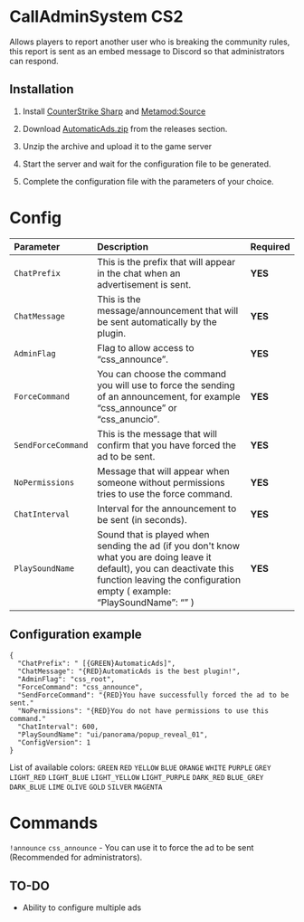 # CallAdminSystem CS2
Allows players to report another user who is breaking the community rules, this report is sent as an embed message to Discord so that administrators can respond.
## Installation
1. Install [CounterStrike Sharp](https://github.com/roflmuffin/CounterStrikeSharp) and [Metamod:Source](https://www.sourcemm.net/downloads.php/?branch=master)

2. Download [AutomaticAds.zip](https://github.com/wiruwiru/AutomaticAds-CS2/releases) from the releases section.

3. Unzip the archive and upload it to the game server

4. Start the server and wait for the configuration file to be generated.

5. Complete the configuration file with the parameters of your choice.


# Config
| Parameter | Description | Required     |
| :------- | :------- | :------- |
| `ChatPrefix` | This is the prefix that will appear in the chat when an advertisement is sent. |**YES** |
| `ChatMessage` | This is the message/announcement that will be sent automatically by the plugin. |**YES** |
| `AdminFlag` | Flag to allow access to “css_announce”.  |**YES** |
| `ForceCommand` | You can choose the command you will use to force the sending of an announcement, for example “css_announce” or “css_anuncio”. |**YES** |
| `SendForceCommand` | This is the message that will confirm that you have forced the ad to be sent. |**YES** |
| `NoPermissions` | Message that will appear when someone without permissions tries to use the force command. |**YES** |
| `ChatInterval` | Interval for the announcement to be sent (in seconds). |**YES** |
| `PlaySoundName` | Sound that is played when sending the ad (if you don't know what you are doing leave it default), you can deactivate this function leaving the configuration empty ( example: “PlaySoundName”: “” ) |**YES** |

## Configuration example
```
{
  "ChatPrefix": " [{GREEN}AutomaticAds]",
  "ChatMessage": "{RED}AutomaticAds is the best plugin!",
  "AdminFlag": "css_root",
  "ForceCommand": "css_announce",
  "SendForceCommand": "{RED}You have successfully forced the ad to be sent."
  "NoPermissions": "{RED}You do not have permissions to use this command."
  "ChatInterval": 600,
  "PlaySoundName": "ui/panorama/popup_reveal_01",
  "ConfigVersion": 1
}
```
List of available colors:
`GREEN` `RED` `YELLOW` `BLUE` `ORANGE` `WHITE` `PURPLE` `GREY` `LIGHT_RED` `LIGHT_BLUE` `LIGHT_YELLOW` `LIGHT_PURPLE` `DARK_RED` 
`BLUE_GREY` `DARK_BLUE` `LIME` `OLIVE` `GOLD` `SILVER` `MAGENTA`

# Commands
`!announce` `css_announce`  - You can use it to force the ad to be sent (Recommended for administrators).

## TO-DO
- Ability to configure multiple ads
